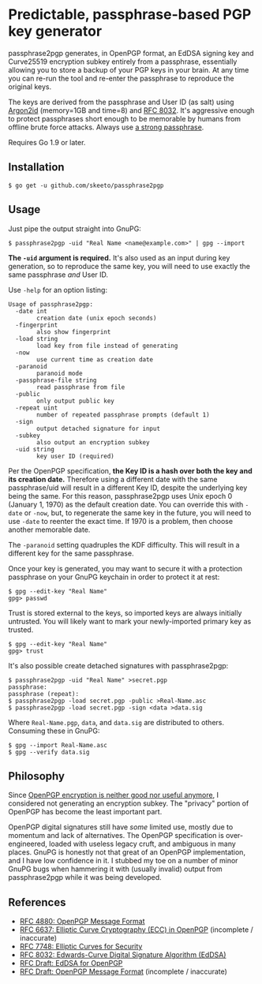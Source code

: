 # Predictable, passphrase-based PGP key generator

passphrase2pgp generates, in OpenPGP format, an EdDSA signing key and
Curve25519 encryption subkey entirely from a passphrase, essentially
allowing you to store a backup of your PGP keys in your brain. At any
time you can re-run the tool and re-enter the passphrase to reproduce
the original keys.

The keys are derived from the passphrase and User ID (as salt) using
[Argon2id][argon2] (memory=1GB and time=8) and [RFC 8032][rfc8032]. It's
aggressive enough to protect passphrases short enough to be memorable by
humans from offline brute force attacks. Always use [a strong
passphrase][dw].

Requires Go 1.9 or later.

[argon2]: https://github.com/P-H-C/phc-winner-argon2
[rfc8032]: https://tools.ietf.org/html/rfc8032
[dw]: https://en.wikipedia.org/wiki/Diceware

## Installation

    $ go get -u github.com/skeeto/passphrase2pgp

## Usage

Just pipe the output straight into GnuPG:

    $ passphrase2pgp -uid "Real Name <name@example.com>" | gpg --import

**The `-uid` argument is required.** It's also used as an input during
key generation, so to reproduce the same key, you will need to use
exactly the same passphrase *and* User ID.

Use `-help` for an option listing:

    Usage of passphrase2pgp:
      -date int
        	creation date (unix epoch seconds)
      -fingerprint
        	also show fingerprint
      -load string
        	load key from file instead of generating
      -now
        	use current time as creation date
      -paranoid
        	paranoid mode
      -passphrase-file string
        	read passphrase from file
      -public
        	only output public key
      -repeat uint
        	number of repeated passphrase prompts (default 1)
      -sign
        	output detached signature for input
      -subkey
        	also output an encryption subkey
      -uid string
        	key user ID (required)

Per the OpenPGP specification, **the Key ID is a hash over both the key
and its creation date.** Therefore using a different date with the same
passphrase/uid will result in a different Key ID, despite the underlying
key being the same. For this reason, passphrase2pgp uses Unix epoch 0
(January 1, 1970) as the default creation date. You can override this
with `-date` or `-now`, but, to regenerate the same key in the future,
you will need to use `-date` to reenter the exact time. If 1970 is a
problem, then choose another memorable date.

The `-paranoid` setting quadruples the KDF difficulty. This will result
in a different key for the same passphrase.

Once your key is generated, you may want to secure it with a protection
passphrase on your GnuPG keychain in order to protect it at rest:

    $ gpg --edit-key "Real Name"
    gpg> passwd

Trust is stored external to the keys, so imported keys are always
initially untrusted. You will likely want to mark your newly-imported
primary key as trusted.

    $ gpg --edit-key "Real Name"
    gpg> trust

It's also possible create detached signatures with passphrase2pgp:

    $ passphrase2pgp -uid "Real Name" >secret.pgp
    passphrase:
    passphrase (repeat):
    $ passphrase2pgp -load secret.pgp -public >Real-Name.asc
    $ passphrase2pgp -load secret.pgp -sign <data >data.sig

Where `Real-Name.pgp`, `data`, and `data.sig` are distributed to others.
Consuming these in GnuPG:

    $ gpg --import Real-Name.asc
    $ gpg --verify data.sig

## Philosophy

Since [OpenPGP encryption is neither good nor useful anymore][mg], I
considered not generating an encryption subkey. The "privacy" portion of
OpenPGP has become the least important part.

OpenPGP digital signatures still have *some* limited use, mostly due to
momentum and lack of alternatives. The OpenPGP specification is
over-engineered, loaded with useless legacy cruft, and ambiguous in many
places. GnuPG is honestly not that great of an OpenPGP implementation,
and I have low confidence in it. I stubbed my toe on a number of minor
GnuPG bugs when hammering it with (usually invalid) output from
passphrase2pgp while it was being developed.

[mg]: https://blog.cryptographyengineering.com/2014/08/13/whats-matter-with-pgp/

## References

* [RFC 4880: OpenPGP Message Format](https://tools.ietf.org/html/rfc4880)
* [RFC 6637: Elliptic Curve Cryptography (ECC) in OpenPGP](https://tools.ietf.org/html/rfc6637) (incomplete / inaccurate)
* [RFC 7748: Elliptic Curves for Security](https://tools.ietf.org/html/rfc7748)
* [RFC 8032: Edwards-Curve Digital Signature Algorithm (EdDSA)](https://tools.ietf.org/html/rfc8032)
* [RFC Draft: EdDSA for OpenPGP](https://tools.ietf.org/html/draft-koch-eddsa-for-openpgp-00)
* [RFC Draft: OpenPGP Message Format](https://tools.ietf.org/html/draft-ietf-openpgp-rfc4880bis-07) (incomplete / inaccurate)
